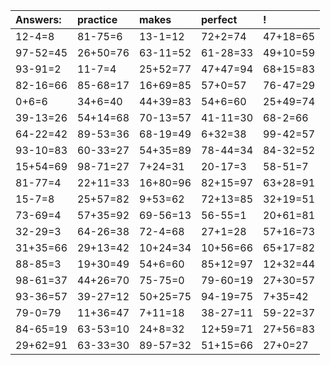 | Answers: | practice | makes | perfect | ! |
| :--- | :--- | :--- | :--- | :--- |
| 12-4=8 | 81-75=6 | 13-1=12 | 72+2=74 | 47+18=65 | 
| 97-52=45 | 26+50=76 | 63-11=52 | 61-28=33 | 49+10=59 | 
| 93-91=2 | 11-7=4 | 25+52=77 | 47+47=94 | 68+15=83 | 
| 82-16=66 | 85-68=17 | 16+69=85 | 57+0=57 | 76-47=29 | 
| 0+6=6 | 34+6=40 | 44+39=83 | 54+6=60 | 25+49=74 | 
| 39-13=26 | 54+14=68 | 70-13=57 | 41-11=30 | 68-2=66 | 
| 64-22=42 | 89-53=36 | 68-19=49 | 6+32=38 | 99-42=57 | 
| 93-10=83 | 60-33=27 | 54+35=89 | 78-44=34 | 84-32=52 | 
| 15+54=69 | 98-71=27 | 7+24=31 | 20-17=3 | 58-51=7 | 
| 81-77=4 | 22+11=33 | 16+80=96 | 82+15=97 | 63+28=91 | 
| 15-7=8 | 25+57=82 | 9+53=62 | 72+13=85 | 32+19=51 | 
| 73-69=4 | 57+35=92 | 69-56=13 | 56-55=1 | 20+61=81 | 
| 32-29=3 | 64-26=38 | 72-4=68 | 27+1=28 | 57+16=73 | 
| 31+35=66 | 29+13=42 | 10+24=34 | 10+56=66 | 65+17=82 | 
| 88-85=3 | 19+30=49 | 54+6=60 | 85+12=97 | 12+32=44 | 
| 98-61=37 | 44+26=70 | 75-75=0 | 79-60=19 | 27+30=57 | 
| 93-36=57 | 39-27=12 | 50+25=75 | 94-19=75 | 7+35=42 | 
| 79-0=79 | 11+36=47 | 7+11=18 | 38-27=11 | 59-22=37 | 
| 84-65=19 | 63-53=10 | 24+8=32 | 12+59=71 | 27+56=83 | 
| 29+62=91 | 63-33=30 | 89-57=32 | 51+15=66 | 27+0=27 | 
